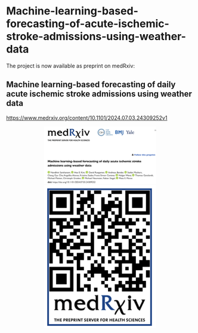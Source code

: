 # Machine-learning-based-forecasting-of-acute-ischemic-stroke-admissions-using-weather-data


The project is now available as preprint on medRxiv:

## Machine learning-based forecasting of daily acute ischemic stroke admissions using weather data 

https://www.medrxiv.org/content/10.1101/2024.07.03.24309252v1

<p align="center">
    <img src="preprint_title.png" alt="Preprint Title" width="300"/>
    <img src="MedRxiv.png" alt="MedRxiv" width="300"/>
</p>
